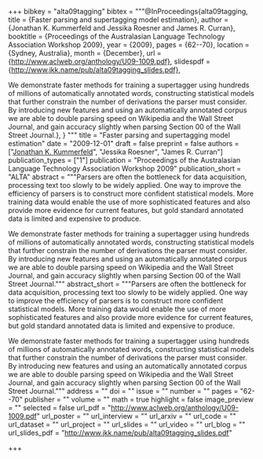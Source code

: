 +++
bibkey = "alta09tagging"
bibtex = """@InProceedings{alta09tagging,
  title     = {Faster parsing and supertagging model estimation},
  author    = {Jonathan K. Kummerfeld and Jessika Roesner and James R. Curran},
  booktitle = {Proceedings of the Australasian Language Technology Association Workshop 2009},
  year      = {2009},
  pages     = {62--70},
  location  = {Sydney, Australia},
  month     = {December},
  url       = {http://www.aclweb.org/anthology/U09-1009.pdf},
  slidespdf = {http://www.jkk.name/pub/alta09tagging_slides.pdf},

We demonstrate faster methods for training a supertagger using hundreds of millions of automatically annotated words, constructing statistical models that further constrain the number of derivations the parser must consider. By introducing new features and using an automatically annotated corpus we are able to double parsing speed on Wikipedia and the Wall Street Journal, and gain accuracy slightly when parsing Section 00 of the Wall Street Journal.},
}
"""
title = "Faster parsing and supertagging model estimation"
date = "2009-12-01"
draft = false
preprint = false
authors = ["<span style='text-decoration:underline;'>Jonathan K. Kummerfeld</span>", "Jessika Roesner", "James R. Curran"]
publication_types = ["1"]
publication = "Proceedings of the Australasian Language Technology Association Workshop 2009"
publication_short = "ALTA"
abstract = """Parsers are often the bottleneck for data acquisition, processing text too slowly to be widely applied. One way to improve the efficiency of parsers is to construct more confident statistical models. More training data would enable the use of more sophisticated features and also provide more evidence for current features, but gold standard annotated data is limited and expensive to produce.

We demonstrate faster methods for training a supertagger using hundreds of millions of automatically annotated words, constructing statistical models that further constrain the number of derivations the parser must consider. By introducing new features and using an automatically annotated corpus we are able to double parsing speed on Wikipedia and the Wall Street Journal, and gain accuracy slightly when parsing Section 00 of the Wall Street Journal."""
abstract_short = """Parsers are often the bottleneck for data acquisition, processing text too slowly to be widely applied. One way to improve the efficiency of parsers is to construct more confident statistical models. More training data would enable the use of more sophisticated features and also provide more evidence for current features, but gold standard annotated data is limited and expensive to produce.

We demonstrate faster methods for training a supertagger using hundreds of millions of automatically annotated words, constructing statistical models that further constrain the number of derivations the parser must consider. By introducing new features and using an automatically annotated corpus we are able to double parsing speed on Wikipedia and the Wall Street Journal, and gain accuracy slightly when parsing Section 00 of the Wall Street Journal."""
address = ""
doi = ""
issue = ""
number = ""
pages = "62--70"
publisher = ""
volume = ""
math = true
highlight = false
image_preview = ""
selected = false
url_pdf = "http://www.aclweb.org/anthology/U09-1009.pdf"
url_poster = ""
url_interview = ""
url_arxiv = ""
url_code = ""
url_dataset = ""
url_project = ""
url_slides = ""
url_video = ""
url_blog = ""
url_slides_pdf = "http://www.jkk.name/pub/alta09tagging_slides.pdf"



+++